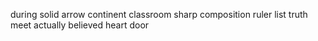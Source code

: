 during solid arrow continent classroom sharp composition ruler list truth meet actually believed heart door